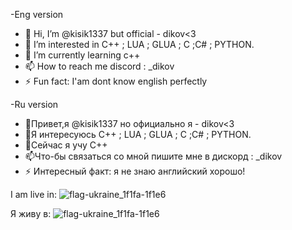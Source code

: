 
-Eng version
- 👋 Hi, I’m @kisik1337 but official - dikov<3
- 👀 I’m interested in C++ ; LUA ; GLUA ; C ;C# ; PYTHON.
- 🌱 I’m currently learning c++
- 📫 How to reach me discord : _dikov
- ⚡ Fun fact: I'am dont know english perfectly


 -Ru version
- 👋Привет,я @kisik1337 но официально я - dikov<3
- 👀Я интересуюсь C++ ; LUA ; GLUA ; C ;C# ; PYTHON.
- 🌱Сейчас я учу C++
- 📫Что-бы связаться со мной пишите мне в дискорд : _dikov
- ⚡ Интересный факт: я не знаю английский хорошо!

I am live in: ![flag-ukraine_1f1fa-1f1e6](https://github.com/kisik1337/kisik1337/assets/155396493/aa9f9866-ba05-468a-b318-b84b4454bbf5)

Я живу в: ![flag-ukraine_1f1fa-1f1e6](https://github.com/kisik1337/kisik1337/assets/155396493/1fdf3e74-3d9b-4453-9c52-3633fafe90c5)

<!---
kisik1337/kisik1337 is a ✨ special ✨ repository because its `README.md` (this file) appears on your GitHub profile.
You can click the Preview link to take a look at your changes.
--->
